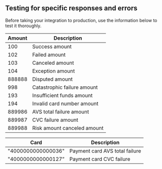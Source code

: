 ## Testing for specific responses and errors

Before taking your integration to production, use the information below to test it thoroughly.

Amount| Description
----- | -----------
100 | Success amount
102 | Failed amount
103 | Canceled amount
104 | Exception amount
888888 | Disputed amount
998 | Catastrophic failure amount
193 | Insufficient funds amount
194 | Invalid card number amount
889986 | AVS total failure amount 
889987 | CVC failure amount
889988 | Risk amount canceled amount

Card| Description
----- | -----------
 "4000000000000036" | Payment card AVS total failure
 "4000000000000127” | Payment card CVC failure 